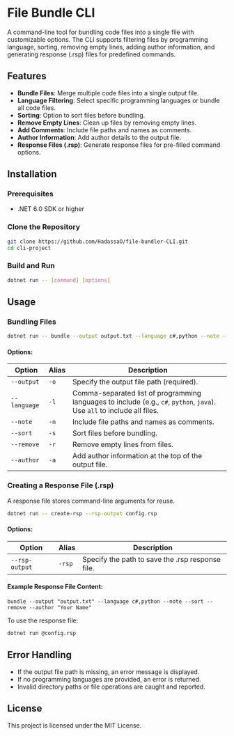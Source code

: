 # File Bundle CLI

A command-line tool for bundling code files into a single file with customizable options. The CLI supports filtering files by programming language, sorting, removing empty lines, adding author information, and generating response (.rsp) files for predefined commands.

## Features

- **Bundle Files**: Merge multiple code files into a single output file.
- **Language Filtering**: Select specific programming languages or bundle all code files.
- **Sorting**: Option to sort files before bundling.
- **Remove Empty Lines**: Clean up files by removing empty lines.
- **Add Comments**: Include file paths and names as comments.
- **Author Information**: Add author details to the output file.
- **Response Files (.rsp)**: Generate response files for pre-filled command options.

## Installation

### Prerequisites
- .NET 6.0 SDK or higher

### Clone the Repository

```sh
git clone https://github.com/HadassaO/file-bundler-CLI.git
cd cli-project
```

### Build and Run

```sh
dotnet run -- [command] [options]
```

## Usage

### Bundling Files

```sh
dotnet run -- bundle --output output.txt --language c#,python --note --sort --remove --author "Your Name"
```

#### Options:
| Option | Alias | Description |
|--------|-------|-------------|
| `--output` | `-o` | Specify the output file path (required). |
| `--language` | `-l` | Comma-separated list of programming languages to include (e.g., `c#`, `python`, `java`). Use `all` to include all files. |
| `--note` | `-n` | Include file paths and names as comments. |
| `--sort` | `-s` | Sort files before bundling. |
| `--remove` | `-r` | Remove empty lines from files. |
| `--author` | `-a` | Add author information at the top of the output file. |

### Creating a Response File (.rsp)

A response file stores command-line arguments for reuse.

```sh
dotnet run -- create-rsp --rsp-output config.rsp
```

#### Options:
| Option | Alias | Description |
|--------|-------|-------------|
| `--rsp-output` | `-rsp` | Specify the path to save the .rsp response file. |

#### Example Response File Content:
```
bundle --output "output.txt" --language c#,python --note --sort --remove --author "Your Name"
```
To use the response file:
```sh
dotnet run @config.rsp
```

## Error Handling
- If the output file path is missing, an error message is displayed.
- If no programming languages are provided, an error is returned.
- Invalid directory paths or file operations are caught and reported.

## License
This project is licensed under the MIT License.


